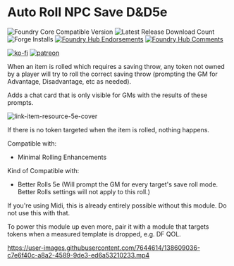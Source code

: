 # Auto Roll NPC Save D&D5e

![Foundry Core Compatible Version](https://img.shields.io/badge/dynamic/json.svg?url=https%3A%2F%2Fraw.githubusercontent.com%2FElfFriend-DnD%2Ffoundryvtt-link-item-resource-5e%2Fmain%2Fmodule.json&label=Foundry%20Version&query=$.compatibleCoreVersion&colorB=orange)
![Latest Release Download Count](https://img.shields.io/badge/dynamic/json?label=Downloads@latest&query=assets%5B1%5D.download_count&url=https%3A%2F%2Fapi.github.com%2Frepos%2FElfFriend-DnD%2Ffoundryvtt-link-item-resource-5e%2Freleases%2Flatest)
![Forge Installs](https://img.shields.io/badge/dynamic/json?label=Forge%20Installs&query=package.installs&suffix=%25&url=https%3A%2F%2Fforge-vtt.com%2Fapi%2Fbazaar%2Fpackage%2Flink-item-resource-5e&colorB=4aa94a)
[![Foundry Hub Endorsements](https://img.shields.io/endpoint?logoColor=white&url=https%3A%2F%2Fwww.foundryvtt-hub.com%2Fwp-json%2Fhubapi%2Fv1%2Fpackage%2Flink-item-resource-5e%2Fshield%2Fendorsements)](https://www.foundryvtt-hub.com/package/link-item-resource-5e/)
[![Foundry Hub Comments](https://img.shields.io/endpoint?logoColor=white&url=https%3A%2F%2Fwww.foundryvtt-hub.com%2Fwp-json%2Fhubapi%2Fv1%2Fpackage%2Flink-item-resource-5e%2Fshield%2Fcomments)](https://www.foundryvtt-hub.com/package/link-item-resource-5e/)

[![ko-fi](https://img.shields.io/badge/-buy%20me%20a%20coke-%23FF5E5B)](https://ko-fi.com/elffriend)
[![patreon](https://img.shields.io/badge/-patreon-%23FF424D)](https://www.patreon.com/ElfFriend_DnD)

When an item is rolled which requires a saving throw, any token not owned by a player will try to roll the correct saving throw (prompting the GM for Advantage, Disadvantage, etc as needed).

Adds a chat card that is only visible for GMs with the results of these prompts.

![link-item-resource-5e-cover](https://user-images.githubusercontent.com/7644614/138609250-9a3280cb-4b5d-4ce9-8255-ebcbec187093.jpg)

If there is no token targeted when the item is rolled, nothing happens.

Compatible with:

- Minimal Rolling Enhancements

Kind of Compatible with:

- Better Rolls 5e (Will prompt the GM for every target's save roll mode. Better Rolls settings will not apply to this roll.)

If you're using Midi, this is already entirely possible without this module. Do not use this with that.

To power this module up even more, pair it with a module that targets tokens when a measured template is dropped, e.g. DF QOL.

https://user-images.githubusercontent.com/7644614/138609036-c7e6f40c-a8a2-4589-9de3-ed6a53210233.mp4
